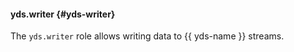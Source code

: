 #### yds.writer {#yds-writer}

The `yds.writer` role allows writing data to {{ yds-name }} streams.

